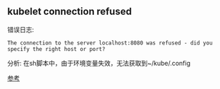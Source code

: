 ## kubelet connection refused

错误日志:
```
The connection to the server localhost:8080 was refused - did you specify the right host or port?
```


分析: 在sh脚本中，由于环境变量失效，无法获取到~/kube/.config

[参考](https://discuss.kubernetes.io/t/the-connection-to-the-server-localhost-8080-was-refused-did-you-specify-the-right-host-or-port/1464)